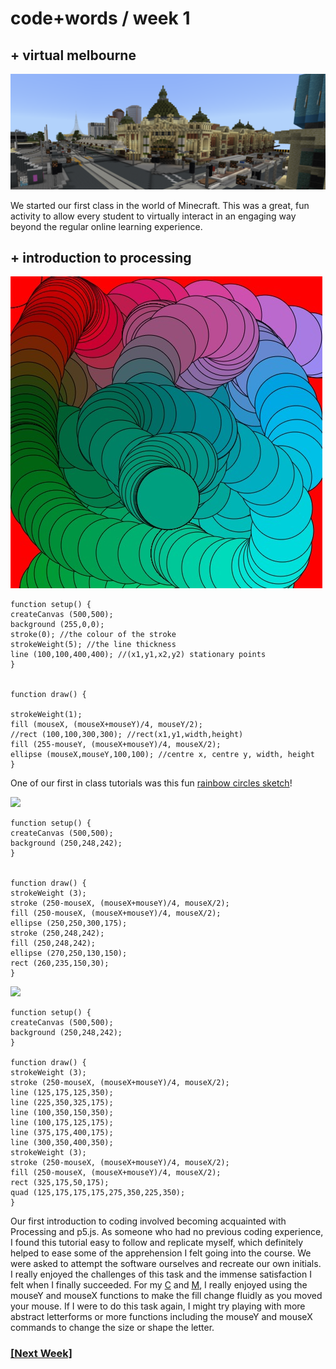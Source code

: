 # code+words / week 1 

## + virtual melbourne

<img src="minimelbourne.png">

We started our first class in the world of Minecraft. This was a great, fun activity to allow every student to virtually interact in an engaging way beyond the regular online learning experience.

## + introduction to processing

<img src="rainbow.jpg">

```
function setup() {
createCanvas (500,500);
background (255,0,0);
stroke(0); //the colour of the stroke
strokeWeight(5); //the line thickness
line (100,100,400,400); //(x1,y1,x2,y2) stationary points
}


function draw() {
  
strokeWeight(1);
fill (mouseX, (mouseX+mouseY)/4, mouseY/2);
//rect (100,100,300,300); //rect(x1,y1,width,height)
fill (255-mouseY, (mouseX+mouseY)/4, mouseX/2);
ellipse (mouseX,mouseY,100,100); //centre x, centre y, width, height
}
```

One of our first in class tutorials was this fun [rainbow circles sketch](https://celiamance.github.io/codewords/SKO/WEEK1/rainbowcircles/)!

<img src="letterc.jpg">

```
function setup() {
createCanvas (500,500);
background (250,248,242);
}


function draw() {
strokeWeight (3);
stroke (250-mouseX, (mouseX+mouseY)/4, mouseX/2);
fill (250-mouseX, (mouseX+mouseY)/4, mouseX/2);
ellipse (250,250,300,175);
stroke (250,248,242);
fill (250,248,242);
ellipse (270,250,130,150);
rect (260,235,150,30);
}
```

<img src="letterm.jpg">

```
function setup() {
createCanvas (500,500);
background (250,248,242);
}

function draw() {
strokeWeight (3);
stroke (250-mouseX, (mouseX+mouseY)/4, mouseX/2);
line (125,175,125,350);
line (225,350,325,175);
line (100,350,150,350);
line (100,175,125,175);
line (375,175,400,175);
line (300,350,400,350);
strokeWeight (3);
stroke (250-mouseX, (mouseX+mouseY)/4, mouseX/2);
fill (250-mouseX, (mouseX+mouseY)/4, mouseX/2);
rect (325,175,50,175);
quad (125,175,175,175,275,350,225,350);
}
```

Our first introduction to coding involved becoming acquainted with Processing and p5.js. As someone who had no previous coding experience, I found this tutorial easy to follow and replicate myself, which definitely helped to ease some of the apprehension I felt going into the course. We were asked to attempt the software ourselves and recreate our own initials. I really enjoyed the challenges of this task and the immense satisfaction I felt when I finally succeeded. For my [C](https://celiamance.github.io/codewords/SKO/WEEK1/letter_C) and [M](https://celiamance.github.io/codewords/SKO/WEEK1/letter_M), I really enjoyed using the mouseY and mouseX functions to make the fill change fluidly as you moved your mouse. If I were to do this task again, I might try playing with more abstract letterforms or more functions including the mouseY and mouseX commands to change the size or shape the letter.


### [[Next Week]](https://celiamance.github.io/codewords/SKO/WEEK2/)
